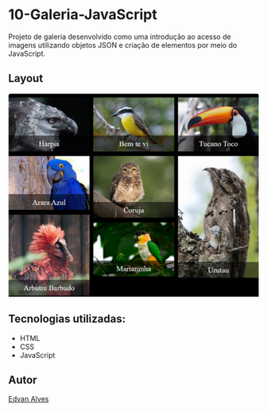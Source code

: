 # 10-Galeria-JavaScript

Projeto de galeria desenvolvido como uma introdução ao acesso de imagens utilizando objetos JSON e criação de elementos por meio do JavaScript.

## Layout

![](./preview/PreviewDesktop.png)

## Tecnologias utilizadas:

* HTML
* CSS
* JavaScript

## Autor
[Edvan Alves](<https://br.linkedin.com/in/edvan-alves>)
